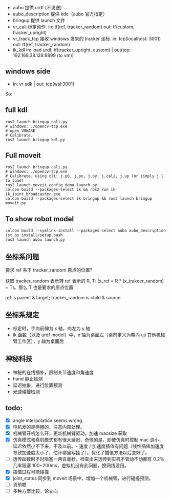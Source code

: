 - aubo 提供 urdf (不发送)
- aubo_description 提供 kde（aubo 官方指定）
- bringup 提供 launch 文件
- vr_cali 标定动作. in: tf(ref, tracker_random) out: tf(custom, tracker_upright)
- vr_track_tcp 接收 windows 发来的 tracker 坐标. in: tcp(localhost: 3001) out: tf(ref, tracker_random)
- ik_kdl in: load urdf, tf(tracker_upright, custom) | out(tcp: 192.168.38.128:8899 (to vm))

## windows side
- in: vr sdk | out: tcp(wsl:3001)

So:

## full kdl

```
ros2 launch bringup cali.py
# windows: ./opencv-tcp.exe
# open VMWARE
# Calibrate.
ros2 launch bringup kdl.py
```

## Full moveit

```
ros2 launch bringup cali.py
# windows: ./opencv-tcp.exe
# Calibrate. using cli: j.p0, j.px, j.py, j.cali, j.up (or simply j.l to load)
ros2 launch moveit_config demo.launch.py 
colcon build --packages-select ik && ros2 run ik ik_joint_broadcaster_exe
colcon build --packages-select ik bringup && ros2 launch bringup moveit.py
```

## To show robot model

```
colcon build --symlink-install --packages-select aubo aubo_description
jst bs install/setup.bash
ros2 launch aubo launch.py
```

## 坐标系问题

要求 ref 系下 tracker_random 原点的位置?

获取 tracker_random 表示转 ref 表示的 R, T: (x_ref = R * (x_trakcer_random) + T)。那么 T 也是要求的原点位置

ref is parent & target; tracker_random is child & source

## 坐标系规定

- 标定时，手向前伸为 x 轴，向左为 y 轴
- ik 函数（以及 urdf model）中，x 轴为桌面左（桌前定义为朝向 uji 其他机械臂工作区），y 轴为桌面后

## 神秘科技

- 神秘的在线插补，限制关节速度和角速度
- hand 静止检测
- 延迟抽象，进行位置预测
- 光速碰撞检测

## todo:

- [x] angle interpolation seems wrong.
- [x] 电机发的是两圈的，注意内部处理。
- [x] 机械臂开机怎么开，更新机械臂驱动，加速 macsize 获取
- [x] 仿真模式和真机模式都有很大延迟，奇怪的是，即使仿真时控制 mac 调小，延迟依然小不下来，不及以前。- 速度 / 加速度插值有问题（线性插值加速度导致加速度太小了，估计哪里写挂了）。优化了插值方法以后变好了。
- [ ] 透传函数时不时阻塞一两百毫秒，检查出来透传到实机不管动不动都有 0.2% 几率阻塞 100~200ms，虚拟机没有此问题，换网线没用。
- [x] 插值过程可能碰撞
- [x] joint_states 同步到 moveit 场景中，增加一个机械臂，进行碰撞预测。
- [ ] 真前瞻
- [ ] 多种方案比较，论文向
